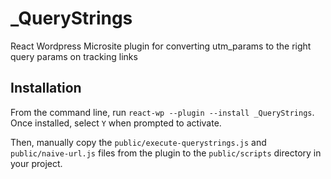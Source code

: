 # _QueryStrings
React Wordpress Microsite plugin for converting utm_params to the right query params on tracking links

## Installation
From the command line, run `react-wp --plugin --install _QueryStrings`.
Once installed, select `Y` when prompted to activate.

Then, manually copy the `public/execute-querystrings.js` and `public/naive-url.js` files from the plugin to the `public/scripts` directory in your project.
